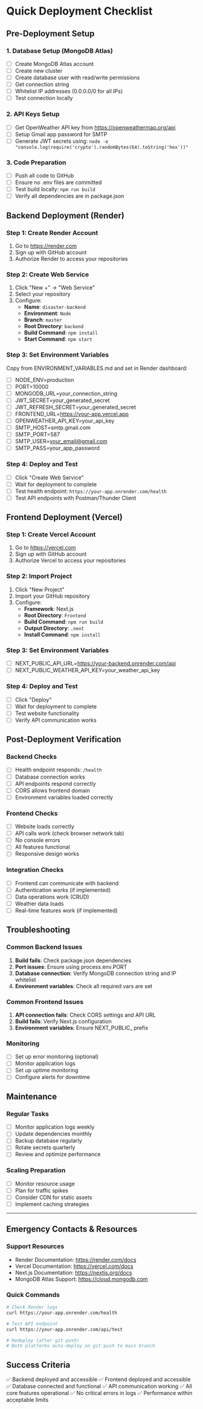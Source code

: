 # Quick Deployment Checklist

## Pre-Deployment Setup

### 1. Database Setup (MongoDB Atlas)
- [ ] Create MongoDB Atlas account
- [ ] Create new cluster
- [ ] Create database user with read/write permissions
- [ ] Get connection string
- [ ] Whitelist IP addresses (0.0.0.0/0 for all IPs)
- [ ] Test connection locally

### 2. API Keys Setup
- [ ] Get OpenWeather API key from https://openweathermap.org/api
- [ ] Setup Gmail app password for SMTP
- [ ] Generate JWT secrets using: `node -e "console.log(require('crypto').randomBytes(64).toString('hex'))"`

### 3. Code Preparation
- [ ] Push all code to GitHub
- [ ] Ensure no .env files are committed
- [ ] Test build locally: `npm run build`
- [ ] Verify all dependencies are in package.json

## Backend Deployment (Render)

### Step 1: Create Render Account
1. Go to https://render.com
2. Sign up with GitHub account
3. Authorize Render to access your repositories

### Step 2: Create Web Service
1. Click "New +" → "Web Service"
2. Select your repository
3. Configure:
   - **Name**: `disaster-backend`
   - **Environment**: `Node`
   - **Branch**: `master`
   - **Root Directory**: `backend`
   - **Build Command**: `npm install`
   - **Start Command**: `npm start`

### Step 3: Set Environment Variables
Copy from ENVIRONMENT_VARIABLES.md and set in Render dashboard:
- [ ] NODE_ENV=production
- [ ] PORT=10000
- [ ] MONGODB_URL=your_connection_string
- [ ] JWT_SECRET=your_generated_secret
- [ ] JWT_REFRESH_SECRET=your_generated_secret
- [ ] FRONTEND_URL=https://your-app.vercel.app
- [ ] OPENWEATHER_API_KEY=your_api_key
- [ ] SMTP_HOST=smtp.gmail.com
- [ ] SMTP_PORT=587
- [ ] SMTP_USER=your_email@gmail.com
- [ ] SMTP_PASS=your_app_password

### Step 4: Deploy and Test
- [ ] Click "Create Web Service"
- [ ] Wait for deployment to complete
- [ ] Test health endpoint: `https://your-app.onrender.com/health`
- [ ] Test API endpoints with Postman/Thunder Client

## Frontend Deployment (Vercel)

### Step 1: Create Vercel Account
1. Go to https://vercel.com
2. Sign up with GitHub account
3. Authorize Vercel to access your repositories

### Step 2: Import Project
1. Click "New Project"
2. Import your GitHub repository
3. Configure:
   - **Framework**: Next.js
   - **Root Directory**: `Frontend`
   - **Build Command**: `npm run build`
   - **Output Directory**: `.next`
   - **Install Command**: `npm install`

### Step 3: Set Environment Variables
- [ ] NEXT_PUBLIC_API_URL=https://your-backend.onrender.com/api
- [ ] NEXT_PUBLIC_WEATHER_API_KEY=your_weather_api_key

### Step 4: Deploy and Test
- [ ] Click "Deploy"
- [ ] Wait for deployment to complete
- [ ] Test website functionality
- [ ] Verify API communication works

## Post-Deployment Verification

### Backend Checks
- [ ] Health endpoint responds: `/health`
- [ ] Database connection works
- [ ] API endpoints respond correctly
- [ ] CORS allows frontend domain
- [ ] Environment variables loaded correctly

### Frontend Checks
- [ ] Website loads correctly
- [ ] API calls work (check browser network tab)
- [ ] No console errors
- [ ] All features functional
- [ ] Responsive design works

### Integration Checks
- [ ] Frontend can communicate with backend
- [ ] Authentication works (if implemented)
- [ ] Data operations work (CRUD)
- [ ] Weather data loads
- [ ] Real-time features work (if implemented)

## Troubleshooting

### Common Backend Issues
1. **Build fails**: Check package.json dependencies
2. **Port issues**: Ensure using process.env.PORT
3. **Database connection**: Verify MongoDB connection string and IP whitelist
4. **Environment variables**: Check all required vars are set

### Common Frontend Issues
1. **API connection fails**: Check CORS settings and API URL
2. **Build fails**: Verify Next.js configuration
3. **Environment variables**: Ensure NEXT_PUBLIC_ prefix

### Monitoring
- [ ] Set up error monitoring (optional)
- [ ] Monitor application logs
- [ ] Set up uptime monitoring
- [ ] Configure alerts for downtime

## Maintenance

### Regular Tasks
- [ ] Monitor application logs weekly
- [ ] Update dependencies monthly
- [ ] Backup database regularly
- [ ] Rotate secrets quarterly
- [ ] Review and optimize performance

### Scaling Preparation
- [ ] Monitor resource usage
- [ ] Plan for traffic spikes
- [ ] Consider CDN for static assets
- [ ] Implement caching strategies

---

## Emergency Contacts & Resources

### Support Resources
- Render Documentation: https://render.com/docs
- Vercel Documentation: https://vercel.com/docs
- Next.js Documentation: https://nextjs.org/docs
- MongoDB Atlas Support: https://cloud.mongodb.com

### Quick Commands
```bash
# Check Render logs
curl https://your-app.onrender.com/health

# Test API endpoint
curl https://your-app.onrender.com/api/test

# Redeploy (after git push)
# Both platforms auto-deploy on git push to main branch
```

## Success Criteria
✅ Backend deployed and accessible
✅ Frontend deployed and accessible  
✅ Database connected and functional
✅ API communication working
✅ All core features operational
✅ No critical errors in logs
✅ Performance within acceptable limits
